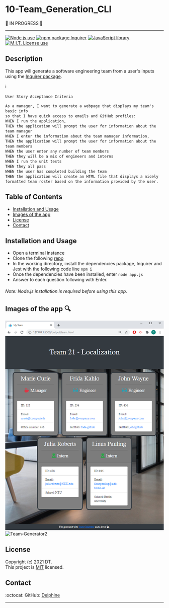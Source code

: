 # 10-Team_Generation_CLI


:construction:   IN PROGRESS  :construction:  


---

 <a href="https://img.shields.io/badge/node-v12.19.0-orange?style=plastic"><img alt="Node.js use" src="https://img.shields.io/badge/node-v12.19.0-orange?style=plastic"/></a>
 <a href="https://img.shields.io/badge/npm-Inquirer-red?style=plastic"><img alt="npm package Inquirer" src="https://img.shields.io/badge/npm-Inquirer-red?style=plastic" /></a> 
<a href="https://img.shields.io/badge/js%20Library-Jest-blue?style=plastic"><img alt="JavaScript library" src="https://img.shields.io/badge/js%20Library-Jest-blue?style=plastic"/></a>
 <a href="https://img.shields.io/badge/License-MIT-brightgreen?style=plastic"><img alt="M.I.T. License use" src="https://img.shields.io/badge/License-MIT-brightgreen?style=plastic"/></a>  


## Description
This app will generate a software engineering team from a user's inputs using the [Inquirer package](https://www.npmjs.com/package/inquirer).  

:information_source:  

```
User Story Acceptance Criteria
```
```
As a manager, I want to generate a webpage that displays my team's basic info
so that I have quick access to emails and GitHub profiles:  
WHEN I run the application,
THEN the application will prompt the user for information about the team manager
WHEN I enter the information about the team manager information, 
THEN the application will prompt the user for information about the team members
WHEN the user enter any number of team members
THEN they will be a mix of engineers and interns
WHEN I run the unit tests
THEN they all pass
WHEN the user has completed building the team
THEN the application will create an HTML file that displays a nicely formatted team roster based on the information provided by the user.
```


## Table of Contents  

* [Installation and Usage](#Installation-and-Usage)  
* [Images of the app](#Images-of-the-app-) 
* [License](#License)  
* [Contact](#Contact) 


## Installation and Usage 
  
- Open a terminal instance  
- Clone the following [repo](https://github.com/Delph-Sunny/10-Team_Generator_CLI)  
- In the working directory, install the dependencies package, Inquirer and Jest with the following code line `npm i`  
- Once the dependencies have been installed, enter `node app.js`  
- Answer to each question following with Enter.   

###### Note: Node.js installation is required before using this app.  


## Images of the app :mag:  

![Team-Generator1](./images/snippet1.PNG)  
![Team-Generator2](./images/snippet2.PNG) 


## License  

Copyright (c) 2021 DT.  
This project is [MIT](https://choosealicense.com/licenses/mit) licensed.

## Contact  

:octocat:  GitHub: [Delphine](https://github.com/Delph-Sunny)  


---